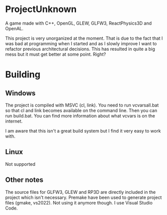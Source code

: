 # ProjectUnknown
A game made with C++, OpenGL, GLEW, GLFW3, ReactPhysics3D and OpenAL.

This project is very unorganized at the moment. That is due to the fact that I was bad at programming when I started and as I slowly improve I want to refactor previous architectural decisions. This has resulted in quite a big mess but it must get better at some point. Right?

# Building
## Windows
The project is compiled with MSVC (cl, link). You need to run vcvarsall.bat so that cl and link becomes available on the command line. Then you can run build.bat. You can find more information about what vcvars is on the internet.

I am aware that this isn't a great build system but I find it very easy to work with.

## Linux
Not supported

## Other notes
The source files for GLFW3, GLEW and RP3D are directly included in the project which isn't necessary. 
Premake have been used to generate project files (gmake, vs2022). Not using it anymore though.
I use Visual Studio Code.